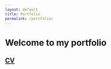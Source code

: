 ```yaml
---
layout: default
title: Portfolio
permalink: /portfolio/
---
```


# Welcome to my portfolio
## [CV](academic/curriculum_vitae.pdf)
